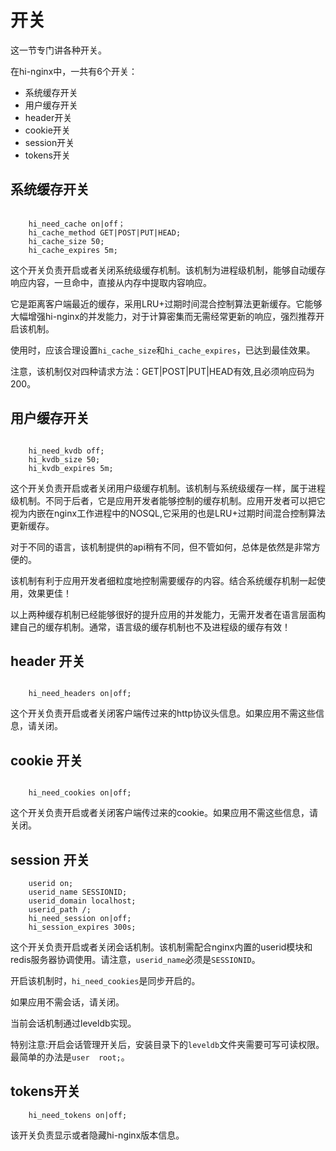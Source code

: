 # 开关

这一节专门讲各种开关。

在hi-nginx中，一共有6个开关：
- 系统缓存开关
- 用户缓存开关
- header开关
- cookie开关
- session开关
- tokens开关

## 系统缓存开关

```nginx

    hi_need_cache on|off；
    hi_cache_method GET|POST|PUT|HEAD;
    hi_cache_size 50;
    hi_cache_expires 5m;

```
这个开关负责开启或者关闭系统级缓存机制。该机制为进程级机制，能够自动缓存响应内容，一旦命中，直接从内存中提取内容响应。

它是距离客户端最近的缓存，采用LRU+过期时间混合控制算法更新缓存。它能够大幅增强hi-nginx的并发能力，对于计算密集而无需经常更新的响应，强烈推荐开启该机制。

使用时，应该合理设置`hi_cache_size`和`hi_cache_expires`，已达到最佳效果。

注意，该机制仅对四种请求方法：GET|POST|PUT|HEAD有效,且必须响应码为200。


## 用户缓存开关

```nginx

    hi_need_kvdb off;
    hi_kvdb_size 50;
    hi_kvdb_expires 5m;

```

这个开关负责开启或者关闭用户级缓存机制。该机制与系统级缓存一样，属于进程级机制。不同于后者，它是应用开发者能够控制的缓存机制。应用开发者可以把它视为内嵌在nginx工作进程中的NOSQL,它采用的也是LRU+过期时间混合控制算法更新缓存。

对于不同的语言，该机制提供的api稍有不同，但不管如何，总体是依然是非常方便的。

该机制有利于应用开发者细粒度地控制需要缓存的内容。结合系统缓存机制一起使用，效果更佳！



以上两种缓存机制已经能够很好的提升应用的并发能力，无需开发者在语言层面构建自己的缓存机制。通常，语言级的缓存机制也不及进程级的缓存有效！



## header 开关

```nginx

    hi_need_headers on|off;

```
这个开关负责开启或者关闭客户端传过来的http协议头信息。如果应用不需这些信息，请关闭。

## cookie 开关

```nginx

    hi_need_cookies on|off;

```

这个开关负责开启或者关闭客户端传过来的cookie。如果应用不需这些信息，请关闭。

## session 开关

```nginx
    userid on;
    userid_name SESSIONID;
    userid_domain localhost;
    userid_path /;
    hi_need_session on|off;
    hi_session_expires 300s;

```
这个开关负责开启或者关闭会话机制。该机制需配合nginx内置的userid模块和redis服务器协调使用。请注意，`userid_name`必须是`SESSIONID`。

开启该机制时，`hi_need_cookies`是同步开启的。

如果应用不需会话，请关闭。

当前会话机制通过leveldb实现。

特别注意:开启会话管理开关后，安装目录下的`leveldb`文件夹需要可写可读权限。最简单的办法是`user  root;`。


## tokens开关

```nginx
    hi_need_tokens on|off;
```

该开关负责显示或者隐藏hi-nginx版本信息。